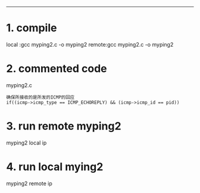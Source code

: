 ---
# 1. compile

local :gcc myping2.c -o myping2
remote:gcc myping2.c -o myping2

# 2. commented code
myping2.c

	确保所接收的是所发的ICMP的回应
	if((icmp->icmp_type == ICMP_ECHOREPLY) && (icmp->icmp_id == pid))

# 3. run remote myping2
myping2 local ip

# 4. run local mying2
myping2 remote ip
